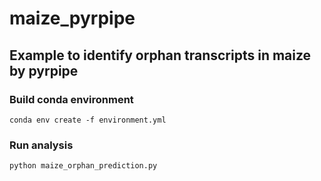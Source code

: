 # maize_pyrpipe

## Example to identify orphan transcripts in maize by pyrpipe

### Build conda environment
`conda env create -f environment.yml`

### Run analysis
`python maize_orphan_prediction.py`

